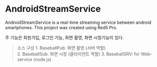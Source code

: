 AndroidStreamService
======
AndroidStreamService is a real-time streaming service between android smartphones.
This project was created using Red5 Pro.

주 기능은 회원가입, 로그인 기능, 화면 촬영, 화면 시청기능이 있다.

> 소스 구성
    1. BaseballPub: 화면 촬영 (서버 역할)   
    2. BaseballSub: 화면 시청 (클라이언트 역할)
    3. BaseballSRV: for Web-service (node.js)
